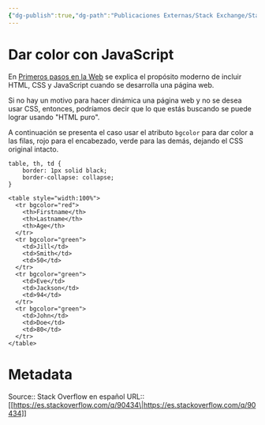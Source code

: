 ```yaml
---
{"dg-publish":true,"dg-path":"Publicaciones Externas/Stack Exchange/Stack Overflow en español/es.stackoverflow.com-90434.md","permalink":"/publicaciones-externas/stack-exchange/stack-overflow-en-espanol/es-stackoverflow-com-90434/","title":"Dar color con JavaScript","hide":true,"noteIcon":"default","created":"2024-04-03T12:49:10.727-06:00","updated":"2024-04-05T16:43:52.335-06:00"}
---
```


# Dar color con JavaScript

En [Primeros pasos en la Web][1] se explica el propósito moderno de incluir HTML, CSS y JavaScript cuando se desarrolla una página web.

Si no hay un motivo para hacer dinámica una página web y no se desea usar CSS, entonces, podríamos decir que lo que estás buscando se puede lograr usando "HTML puro".

A continuación se presenta el caso usar el atributo `bgcolor` para dar color a las filas, rojo para el encabezado, verde para las demás, dejando el CSS original intacto.


  



<!-- begin snippet: js hide: false console: true babel: false -->

<!-- language: lang-css -->

    table, th, td {
        border: 1px solid black;
        border-collapse: collapse;
    }

<!-- language: lang-html -->

    <table style="width:100%">
      <tr bgcolor="red">
        <th>Firstname</th>
        <th>Lastname</th> 
        <th>Age</th>
      </tr>
      <tr bgcolor="green">
        <td>Jill</td>
        <td>Smith</td>
        <td>50</td>
      </tr>
      <tr bgcolor="green">
        <td>Eve</td>
        <td>Jackson</td>
        <td>94</td>
      </tr>
      <tr bgcolor="green">
        <td>John</td>
        <td>Doe</td>
        <td>80</td>
      </tr>
    </table>

<!-- end snippet -->

[1]: https://developer.mozilla.org/es/docs/Learn/Getting_started_with_the_web

# Metadata
Source:: Stack Overflow en español
URL:: [[https://es.stackoverflow.com/q/90434\|https://es.stackoverflow.com/q/90434]]

